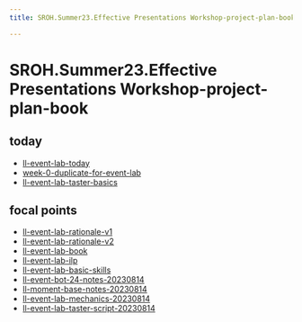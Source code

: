 ```yaml
---
title: SROH.Summer23.Effective Presentations Workshop-project-plan-book

---
```



SROH.Summer23.Effective Presentations Workshop-project-plan-book
===

today
---

- [ll-event-lab-today](/QMgM6lVvS6O55J8zdkQLCA)
- [week-0-duplicate-for-event-lab](/NnIb3qijSL-kSMoZmglBTQ)
- [ll-event-lab-taster-basics](/EexbJboDRWykQVKX-vSn-Q)

focal points
---

- [ll-event-lab-rationale-v1](/AunryFEcRm6SG8qAbHAyIw)
- [ll-event-lab-rationale-v2](/jAXHsrujSViTBcTIOOlBUw)
- [ll-event-lab-book](/el_J665jQaSilY0ObISWag)
- [ll-event-lab-ilp](/n61EI_4bQRmTXjtXSAFYIw)
- [ll-event-lab-basic-skills](/LUhM1BCtRR2ctOGHsq_z5A)
- [ll-event-bot-24-notes-20230814](/UaajTC7-SROLyrrlu42smg)
- [ll-moment-base-notes-20230814](/yPHUXgUEQn6UJG3Bg9polA)
- [ll-event-lab-mechanics-20230814](/m1MzrcWLQ6WeNx9DRFAW6Q)
- [ll-event-lab-taster-script-20230814](/wUKItYnfSJGx0jA0r9uBPQ)